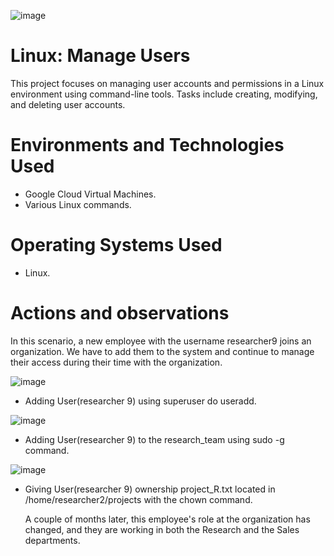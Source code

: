 ![image](https://github.com/user-attachments/assets/09fb938b-03bf-4fb0-aca2-99b2b21024b0)

# Linux: Manage Users
This project focuses on managing user accounts and permissions in a Linux environment using command-line tools. Tasks include creating, modifying, and deleting user accounts.


# Environments and Technologies Used</h2>
- Google Cloud Virtual Machines.
- Various Linux commands.

# Operating Systems Used </h2>
- Linux.

# Actions and observations
In this scenario, a new employee with the username researcher9 joins an organization. We have to add them to the system and continue to manage their access during their time with the organization.

![image](https://github.com/user-attachments/assets/129aa005-7f21-426c-992a-95825f5bcff1)

- Adding User(researcher 9) using superuser do useradd.

![image](https://github.com/user-attachments/assets/eee194e4-9ae9-4d8f-913d-283405b45979)

- Adding  User(researcher 9) to the research_team using sudo -g command.

![image](https://github.com/user-attachments/assets/ca3ee28f-69b0-4fba-8d1c-4c7b4521d12b)

- Giving User(researcher 9) ownership project_R.txt located in /home/researcher2/projects with the chown command.

   A couple of months later, this employee's role at the organization has changed, and they are working in both the Research and the Sales departments.
